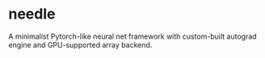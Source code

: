 # needle
A minimalist Pytorch-like neural net framework with custom-built autograd engine and GPU-supported array backend.
